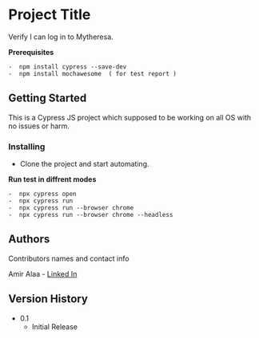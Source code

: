 # Project Title

Verify I can log in to Mytheresa.

**Prerequisites**
```
-  npm install cypress --save-dev
-  npm install mochawesome  ( for test report )
```

## Getting Started

 This is a Cypress JS project which supposed to be working on all OS with no issues or harm.

### Installing

* Clone the project and start automating.

**Run test in diffrent modes**
```
-  npx cypress open
-  npx cypress run
-  npx cypress run --browser chrome
-  npx cypress run --browser chrome --headless
```

## Authors

Contributors names and contact info

Amir Alaa - [Linked In](https://www.linkedin.com/in/amir-alaa-el-din-6a8602100/)

## Version History

* 0.1
    * Initial Release